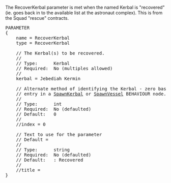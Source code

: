 The RecoverKerbal parameter is met when the named Kerbal is "recovered" (ie. goes back in to the available list at the astronaut complex).  This is from the Squad "rescue" contracts.

<pre>
PARAMETER
{
    name = RecoverKerbal
    type = RecoverKerbal

    // The Kerbal(s) to be recovered.
    //
    // Type:      Kerbal
    // Required:  No (multiples allowed)
    //
    kerbal = Jebediah Kermin

    // Alternate method of identifying the Kerbal - zero based index of the
    // entry in a <a href="SpawnKerbal-Behaviour">SpawnKerbal</a> or <a href="SpawnVessel-Behaviour">SpawnVessel</a> BEHAVIOUR node.
    //
    // Type:      int
    // Required:  No (defaulted)
    // Default:   0
    //
    //index = 0

    // Text to use for the parameter
    // Default = 
    //
    // Type:      string
    // Required:  No (defaulted)
    // Default:   <kerbal>: Recovered
    //
    //title =
}
</pre>
